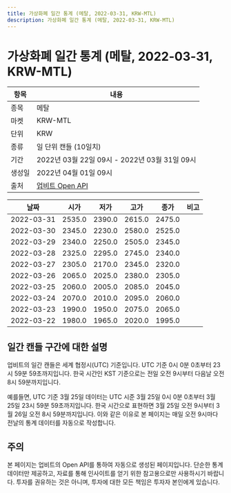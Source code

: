 ```yaml
---
title: 가상화폐 일간 통계 (메탈, 2022-03-31, KRW-MTL)
description: 가상화폐 일간 통계 (메탈, 2022-03-31, KRW-MTL)
---
```



가상화폐 일간 통계 (메탈, 2022-03-31, KRW-MTL)
===

|항목|내용|
|--|--|
|종목|메탈|
|마켓|KRW-MTL|
|단위|KRW|
|종류|일 단위 캔들 (10일치)|
|기간|2022년 03월 22일 09시 - 2022년 03월 31일 09시|
|생성일|2022년 04월 01일 09시|
|출처|[업비트 Open API](https://docs.upbit.com)|


|날짜|시가|저가|고가|종가|비고|
|--|--|--|--|--|--|
|2022-03-31|2535.0|2390.0|2615.0|2475.0|    |
|2022-03-30|2345.0|2230.0|2580.0|2525.0|    |
|2022-03-29|2340.0|2250.0|2505.0|2345.0|    |
|2022-03-28|2325.0|2295.0|2745.0|2340.0|    |
|2022-03-27|2305.0|2170.0|2345.0|2320.0|    |
|2022-03-26|2065.0|2025.0|2380.0|2305.0|    |
|2022-03-25|2060.0|2005.0|2085.0|2045.0|    |
|2022-03-24|2070.0|2010.0|2095.0|2060.0|    |
|2022-03-23|1990.0|1950.0|2075.0|2065.0|    |
|2022-03-22|1980.0|1965.0|2020.0|1995.0|    |


일간 캔들 구간에 대한 설명
---


업비트의 일간 캔들은 세계 협정시(UTC) 기준입니다. 
UTC 기준 0시 0분 0초부터 23시 59분 59초까지입니다. 
한국 시간인 KST 기준으로는 전일 오전 9시부터 다음날 오전 8시 59분까지입니다. 


예를들면, UTC 기준 3월 25일 데이터는 UTC 시준 3월 25일 0시 0분 0초부터 3월 25일 23시 59분 59초까지입니다. 
한국 시간으로 표현하면 3월 25일 오전 9시부터 3월 26일 오전 8시 59분까지입니다. 
이와 같은 이유로 본 페이지는 매일 오전 9시마다 전날의 통계 데이터를 자동으로 작성합니다. 


주의
---


본 페이지는 업비트의 Open API를 통하여 자동으로 생성된 페이지입니다. 
단순한 통계 데이터만 제공하고, 자료를 통해 인사이트를 얻기 위한 참고용으로만 사용하시기 바랍니다. 
투자를 권유하는 것은 아니며, 투자에 대한 모든 책임은 투자자 본인에게 있습니다. 
